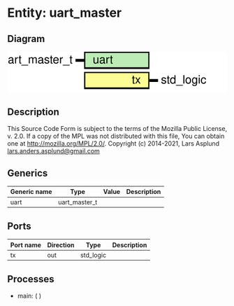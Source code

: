 # Entity: uart_master

## Diagram

![Diagram](uart_master.svg "Diagram")
## Description

This Source Code Form is subject to the terms of the Mozilla Public
License, v. 2.0. If a copy of the MPL was not distributed with this file,
You can obtain one at http://mozilla.org/MPL/2.0/.
Copyright (c) 2014-2021, Lars Asplund lars.anders.asplund@gmail.com
## Generics

| Generic name | Type          | Value | Description |
| ------------ | ------------- | ----- | ----------- |
| uart         | uart_master_t |       |             |
## Ports

| Port name | Direction | Type      | Description |
| --------- | --------- | --------- | ----------- |
| tx        | out       | std_logic |             |
## Processes
- main: (  )
